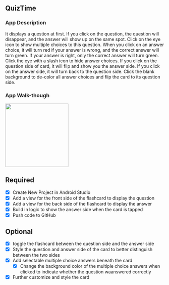 ## QuizTime

### App Description
It displays a question at first. If you click on the question, the question will disappear, and the answer will show up on
the same spot. Click on the eye icon to show multiple choices to this question. When you click on an answer choice, it will turn red if your answer is wrong, and the correct answer will turn green. If your answer is right, only the correct answer will turn green. Click the eye with a slash icon to hide answer choices. If you click on the question side of card, it will flip and show you the answer side. If you click on the answer side, it will turn back to the question side. Click the blank background to de-color all answer choices and flip the card to its question side.

### App Walk-though
<img src="http://g.recordit.co/zbXVIknBgl.gif" width=200><br>

## Required
- [x] Create New Project in Android Studio
- [x] Add a view for the front side of the flashcard to display the question
- [x] Add a view for the back side of the flashcard to display the answer
- [x] Build in logic to show the answer side when the card is tapped
- [x] Push code to GitHub
## Optional
- [x] toggle the flashcard between the question side and the answer side
- [x] Style the question and answer side of the card to better distinguish between the two sides
- [x] Add selectable multiple choice answers beneath the card
   - [x] Change the background color of the multiple choice answers when clicked to indicate whether the question waanswered correctly
- [x] Further customize and style the card
